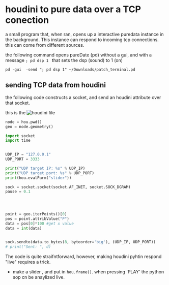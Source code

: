 # houdini to pure data over a TCP conection

a small program that, when ran, opens up a interactive puredata instance in the background. This instance can respond to incoming tcp connections. this can come from different sources.

the following command opens pureDate (pd) without a gui, and with a message ```; pd dsp 1 ``` that sets the dsp (sound) to 1 (on)


```shell
pd -gui  -send "; pd dsp 1" ~/Downloads/patch_terminal.pd
```


## sending TCP data from houdini 

the following code constructs a socket, and send an houdini attribute over that socket.

this is the ![houdini file](houdini_PD_TCP.hipnc)

```python
node = hou.pwd()
geo = node.geometry()

import socket
import time

 
UDP_IP = "127.0.0.1"
UDP_PORT = 3333

print("UDP target IP: %s" % UDP_IP)
print("UDP target port: %s" % UDP_PORT)
print(hou.evalParm("slider"))

sock = socket.socket(socket.AF_INET, socket.SOCK_DGRAM)
pause = 0.1




point = geo.iterPoints()[0]
pos = point.attribValue("P")
data = pos[0]*100 #get x value
data = int(data)


sock.sendto(data.to_bytes(8, byteorder='big'), (UDP_IP, UDP_PORT))
# print("Sent: ", d)
   ```

The code is quite straifntforward, however, making houdini pyhtin respond "live" requires a trick. 

- make a slider , and put in ```hou.frame()```. when pressing 'PLAY' the python sop cn be anaylized live.

 
        

